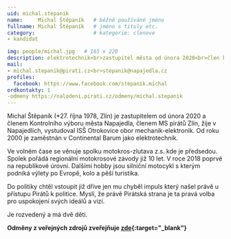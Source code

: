 ```yaml
---
uid: michal.stepanik
name:     Michal Štěpaník  	# běžně používáné jméno
fullname: Michal Štěpaník  	# jméno s tituly etc.
category:                   # kategorie: clenove
- kandidat

img: people/michal.jpg   # 165 x 220
description: elektrotechnik<br>zastupitel města od února 2020<br>člen kontrolního výboru
mail:
- michal.stepanik@pirati.cz<br>stepanik@napajedla.cz
profiles:
  facebook: https://www.facebook.com/stepanik.michal
ordkontakty: 1
-odmeny https://nalodeni.pirati.cz/odmeny/michal.stepanik
---
```


Michal Štěpaník (*27. října 1978, Zlín) je zastupitelem od února 2020 a členem Kontrolního výboru města Napajedla, členem MS pirátů Zlín, žije v Napajedlích, vystudoval ISŠ Otrokovice obor mechanik-elektronik. Od roku 2000 je zaměstnán v Continental Barum jako elektrotechnik.

Ve volném čase se věnuje spolku motokros-zlutava z.s. kde je předsedou. Spolek pořádá regionální motokrosové závody již 10 let. V roce 2018 poprvé na republikové úrovni. Dalšími hobby jsou silniční motocykl s kterým podniká výlety po Evropě, kolo a pěší turistika.

Do politiky chtěl vstoupit již dříve jen mu chyběl impuls který našel právě u přístupu Pirátů k politice. Myslí, že právě Pirátská strana je ta pravá volba pro uspokojení svých ideálů a vizí.

Je rozvedený a má dvě děti.

**Odměny z veřejných zdrojů zveřejňuje [zde](https://nalodeni.pirati.cz/odmeny/michal.stepanik){:target="_blank"}**
